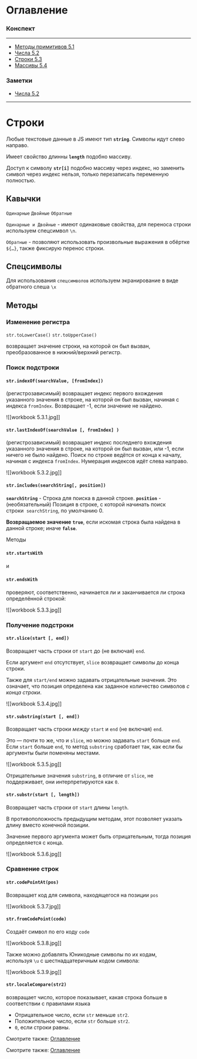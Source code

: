 # Оглавление
### Конспект
________________________
+ [Методы примитивов 5.1](obsidian://open?vault=StorageMDF&file=LJStim%2Fworkbook%2Fworkbook%205.1)
+ [Числа 5.2](obsidian://open?vault=StorageMDF&file=LJStim%2Fworkbook%2Fworkbook%205.2)
+ [Строки 5.3](obsidian://open?vault=StorageMDF&file=LJStim%2Fworkbook%2Fworkbook%205.3)
+ [Массивы 5.4](obsidian://open?vault=StorageMDF&file=LJStim%2Fworkbook%2Fworkbook%205.4)


### Заметки
+ [Числа 5.2](obsidian://open?vault=StorageMDF&file=LJStim%2Fnotes%2Fnote%205.2)
__________________________
# Строки

Любые текстовые данные в JS имеют тип **`string`**.
Символы идут слево направо.

Имеет свойство длинны **`length`** подобно массиву.

Доступ к символу **`str[i]`** подобно массиву через индекс, но заменить символ через индекс нельзя, только перезаписать переменную полностью.

## Кавычки 
`Одинарные`
`Двойные`
`Обратные`

`Одинарные и Двойные` - 
имеют одинаковые свойства, для переноса строки используем спецсимвол `\n`.

`Обратные` - 
позволяют использовать произвольные выражения в обёртке `${…}`, 
также фиксирую перенос строки.



## Спецсимволы

Для использования `спецсимволов` используем экранирование в виде обратного слеша `\x`

## Методы 
### Изменение регистра
`str.toLowerCase()`
`str.toUpperCase()` 

возвращает значение строки, на которой он был вызван, преобразованное в нижний/верхний регистр.

### Поиск подстроки
#### `str.indexOf(searchValue, [fromIndex])`  

(регистрозависимый)
возвращает индекс первого вхождения указанного значения в строке, на которой он был вызван, начиная с индекса `fromIndex`. Возвращает -1, если значение не найдено.

![[workbook 5.3.1.jpg]]


#### `str.lastIndexOf(searchValue [, fromIndex] )` 

(регистрозависимый)
возвращает индекс последнего вхождения указанного значения в строке, на которой он был вызван, или -1, если ничего не было найдено. Поиск по строке ведётся от конца к началу, начиная с индекса `fromIndex`. Нумерация индексов идёт слева направо.

![[workbook 5.3.2.jpg]]

#### **`str.includes(searchString[, position])`**

**`searchString`** - Строка для поиска в данной строке.
**`position`** - (необязательный) Позиция в строке, с которой начинать поиск строки  `searchString`, по умолчанию 0.

**Возвращаемое значение**  **`true`**, если искомая строка была найдена в данной строке; иначе **`false`**.

Методы  
#### **`str.startsWith`** 
и  
#### **`str.endsWith`** 
проверяют, соответственно, начинается ли и заканчивается ли строка определённой строкой:

![[workbook 5.3.3.jpg]]



### Получение подстроки
#### `str.slice(start [, end])`
Возвращает часть строки от `start` до (не включая) `end`.

Если аргумент `end` отсутствует, `slice` возвращает символы до конца строки.

Также для `start/end` можно задавать отрицательные значения. Это означает, что позиция определена как заданное количество символов _с конца строки_.

![[workbook 5.3.4.jpg]]
#### `str.substring(start [, end])`
Возвращает часть строки _между_ `start` и `end` (не включая) `end`.

Это — почти то же, что и `slice`, но можно задавать `start` больше `end`.  
Если `start` больше `end`, то метод `substring` сработает так, как если бы аргументы были поменяны местами.

![[workbook 5.3.5.jpg]]


Отрицательные значения `substring`, в отличие от `slice`, не поддерживает, они интерпретируются как `0`.


#### `str.substr(start [, length])`
Возвращает часть строки от `start` длины `length`.

В противоположность предыдущим методам, этот позволяет указать длину вместо конечной позиции.

Значение первого аргумента может быть отрицательным, тогда позиция определяется с конца.

![[workbook 5.3.6.jpg]]
### Сравнение строк
#### `str.codePointAt(pos)`
Возвращает код для символа, находящегося на позиции `pos`

![[workbook 5.3.7.jpg]]
#### `str.fromCodePoint(code)`
Создаёт символ по его коду `code`

![[workbook 5.3.8.jpg]]

Также можно добавлять Юникодные символы по их кодам, используя `\u` с шестнадцатеричным кодом символа:

![[workbook 5.3.9.jpg]]

#### `str.localeCompare(str2)`
возвращает число, которое показывает, какая строка больше в соответствии с правилами языка

-   Отрицательное число, если `str` меньше `str2`.
-   Положительное число, если `str` больше `str2`.
-   `0`, если строки равны.


Смотрите также:
[Оглавление](obsidian://open?vault=StorageMDF&file=LJStim%2F%D0%9E%D0%B3%D0%BB%D0%B0%D0%B2%D0%BB%D0%B5%D0%BD%D0%B8%D0%B5)

Смотрите также:
[Оглавление](obsidian://open?vault=StorageMDF&file=LJStim%2F%D0%9E%D0%B3%D0%BB%D0%B0%D0%B2%D0%BB%D0%B5%D0%BD%D0%B8%D0%B5)
